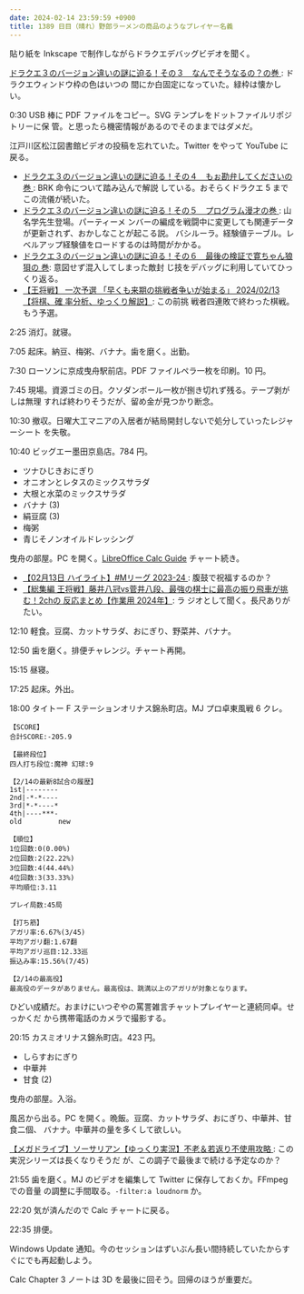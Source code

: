 ```yaml
---
date: 2024-02-14 23:59:59 +0900
title: 1389 日目（晴れ）野郎ラーメンの商品のようなプレイヤー名義
---
```


貼り紙を Inkscape で制作しながらドラクエデバッグビデオを聞く。

[ドラクエ３のバージョン違いの謎に迫る！その３　なんでそうなるの？の巻
](https://www.youtube.com/watch?v=hO_hctR4-d8): ドラクエウィンドウ枠の色はいつの
間にか白固定になっていた。緑枠は懐かしい。

0:30 USB 棒に PDF ファイルをコピー。SVG テンプレをドットファイルリポジトリーに保
管。と思ったら機密情報があるのでそのままではダメだ。

江戸川区松江図書館ビデオの投稿を忘れていた。Twitter をやって YouTube に戻る。

* [ドラクエ３のバージョン違いの謎に迫る！その４　もぉ勘弁してくださいの巻
  ](https://www.youtube.com/watch?v=E_pHYE3CWcc): BRK 命令について踏み込んで解説
  している。おそらくドラクエ 5 までこの流儀が続いた。
* [ドラクエ３のバージョン違いの謎に迫る！その５　プログラム漫才の巻
  ](https://www.youtube.com/watch?v=rmtmDKXD084): 山名学先生登場。パーティーメ
  ンバーの編成を戦闘中に変更しても関連データが更新されず、おかしなことが起こる説。
  バシルーラ。経験値テーブル。レベルアップ経験値をロードするのは時間がかかる。
* [ドラクエ３のバージョン違いの謎に迫る！その６　最後の検証で寛ちゃん狼狽の
  巻](https://www.youtube.com/watch?v=J0-j1JXQK4M): 意図せず混入してしまった敵封
  じ技をデバッグに利用していてひっくり返る。
* [【王将戦】 一次予選 「早くも来期の挑戦者争いが始まる」 2024/02/13 【将棋、確
  率分析、ゆっくり解説】](https://www.youtube.com/watch?v=dZjpJHfOOUk): この前挑
  戦者四連敗で終わった棋戦。もう予選。

2:25 消灯。就寝。

7:05 起床。納豆、梅粥、バナナ。歯を磨く。出勤。

7:30 ローソンに京成曳舟駅前店。PDF ファイルペラ一枚を印刷。10 円。

7:45 現場。資源ゴミの日。クソダンボール一枚が捌き切れず残る。テープ剥がしは無理
すれば終わりそうだが、留め金が見つかり断念。

10:30 撤収。日曜大工マニアの入居者が結局開封しないで処分していったレジャーシート
を失敬。

10:40 ビッグエー墨田京島店。784 円。

* ツナひじきおにぎり
* オニオンとレタスのミックスサラダ
* 大根と水菜のミックスサラダ
* バナナ (3)
* 絹豆腐 (3)
* 梅粥
* 青じそノンオイルドレッシング

曳舟の部屋。PC を開く。[LibreOffice Calc Guide] チャート続き。

* [【02月13日 ハイライト】#Mリーグ 2023-24
  ](https://www.youtube.com/watch?v=c1wN95mO20Q): 腹鼓で祝福するのか？
* [【総集編 王将戦】藤井八冠vs菅井八段、最強の棋士に最高の振り飛車が挑む！2chの
  反応まとめ【作業用 2024年】](https://www.youtube.com/watch?v=SuODkDy3nb0): ラ
  ジオとして聞く。長尺ありがたい。

12:10 軽食。豆腐、カットサラダ、おにぎり、野菜丼、バナナ。

12:50 歯を磨く。排便チャレンジ。チャート再開。

15:15 昼寝。

17:25 起床。外出。

18:00 タイトー F ステーションオリナス錦糸町店。MJ プロ卓東風戦 6 クレ。

```text
【SCORE】
合計SCORE:-205.9

【最終段位】
四人打ち段位:魔神 幻球:9

【2/14の最新8試合の履歴】
1st|--------
2nd|-*-*----
3rd|*-*----*
4th|----***-
old         new

【順位】
1位回数:0(0.00%)
2位回数:2(22.22%)
3位回数:4(44.44%)
4位回数:3(33.33%)
平均順位:3.11

プレイ局数:45局

【打ち筋】
アガリ率:6.67%(3/45)
平均アガリ翻:1.67翻
平均アガリ巡目:12.33巡
振込み率:15.56%(7/45)

【2/14の最高役】
最高役のデータがありません。最高役は、跳満以上のアガリが対象となります。
```

ひどい成績だ。おまけにいつぞやの罵詈雑言チャットプレイヤーと連続同卓。せっかくだ
から携帯電話のカメラで撮影する。

20:15 カスミオリナス錦糸町店。423 円。

* しらすおにぎり
* 中華丼
* 甘食 (2)

曳舟の部屋。入浴。

風呂から出る。PC を開く。晩飯。豆腐、カットサラダ、おにぎり、中華丼、甘食二個、
バナナ。中華丼の量を多くして欲しい。

[【メガドライブ】ソーサリアン【ゆっくり実況】不老＆若返り不使用攻略
](https://www.youtube.com/watch?v=X0QvZp73LuM): この実況シリーズは長くなりそうだ
が、この調子で最後まで続ける予定なのか？

21:55 歯を磨く。MJ のビデオを編集して Twitter に保存しておくか。FFmpeg での音量
の調整に手間取る。`-filter:a loudnorm` か。

22:20 気が済んだので Calc チャートに戻る。

22:35 排便。

Windows Update 通知。今のセッションはずいぶん長い間持続していたからすぐにでも再起動しよう。

Calc Chapter 3 ノートは 3D を最後に回そう。回帰のほうが重要だ。

[LibreOffice Calc Guide]: https://documentation.libreoffice.org/en/english-documentation/calc/
